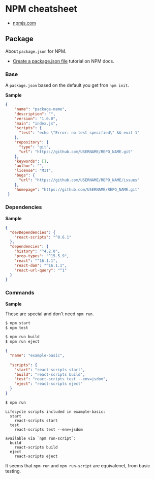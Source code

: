 # NPM cheatsheet

- [npmjs.com](https://www.npmjs.com)

## Package

About `package.json` for NPM.

- [Create a package.json file](https://docs.npmjs.com/creating-a-package-json-file) tutorial on NPM docs.

### Base

A `package.json` based on the default you get fron `npm init`.

**Sample**

```json
{
    "name": "package-name",
    "description": "",
    "version": "1.0.0",
    "main": "index.js",
    "scripts": {
      "test": "echo \"Error: no test specified\" && exit 1"
    },
    "repository": {
      "type": "git",
      "url": "https://github.com/USERNAME/REPO_NAME.git"
    },
    "keywords": [],
    "author": "",
    "license": "MIT",
    "bugs": {
      "url": "https://github.com/USERNAME/REPO_NAME/issues"
    },
    "homepage": "https://github.com/USERNAME/REPO_NAME.git"
 }
```

### Dependencies

**Sample**

```json
{
  "devDependencies": {
    "react-scripts": "^0.6.1"
  },
  "dependencies": {
    "history": "^4.2.0",
    "prop-types": "^15.5.9",
    "react": "^16.1.1",
    "react-dom": "^16.1.1",
    "react-url-query": "^1"
  }
}
```


### Commands


**Sample**

These are special and don't need `npm run`.

```sh
$ npm start
$ npm test
```

```sh
$ npm run build
$ npm run eject
```


```json
{
  "name": "example-basic",
  
  "scripts": {
    "start": "react-scripts start",
    "build": "react-scripts build",
    "test": "react-scripts test --env=jsdom",
    "eject": "react-scripts eject"
  }
}
```

```sh
$ npm run
```

```
Lifecycle scripts included in example-basic:
  start
    react-scripts start
  test
    react-scripts test --env=jsdom

available via `npm run-script`:
  build
    react-scripts build
  eject
    react-scripts eject
```

It seems that `npm run` and `npm run-script` are equivalenet, from basic testing.
